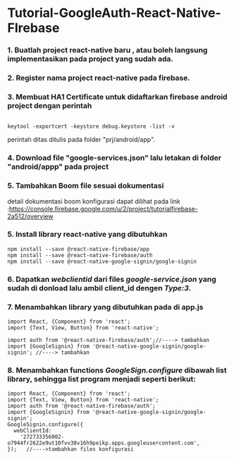 # Tutorial-GoogleAuth-React-Native-FIrebase


### 1.  Buatlah project react-native baru , atau boleh langsung implementasikan pada project yang sudah ada.



### 2.  Register nama project react-native pada firebase.

### 3. Membuat HA1 Certificate untuk didaftarkan  firebase android project dengan perintah

```

keytool -exportcert -keystore debug.keystore -list -v

```
perintah ditas ditulis pada folder  "prj/android/app".

### 4. Download file "google-services.json" lalu letakan di folder "android/appp" pada project

### 5. Tambahkan Boom file sesuai dokumentasi 
detail dokumentasi boom konfigurasi dapat dilihat pada link :https://console.firebase.google.com/u/2/project/tutorialfirebase-2a512/overview

### 5. Install library react-native yang dibutuhkan 

```
npm install --save @react-native-firebase/app
npm install --save @react-native-firebase/auth
npm install --save @react-native-google-signin/google-signin

```

### 6. Dapatkan *webclientid* dari files *google-service.json*  yang sudah di donload lalu ambil client_id dengen *Type:3*.

### 7. Menambahkan library yang dibutuhkan pada di app.js

```
import React, {Component} from 'react';
import {Text, View, Button} from 'react-native';

import auth from '@react-native-firebase/auth';//----> tambahkan 
import {GoogleSignin} from '@react-native-google-signin/google-signin'; //----> tambahkan 

```

### 8. Menambahkan functions *GoogleSign.configure* dibawah list library, sehingga list program menjadi seperti berikut:

```
import React, {Component} from 'react';
import {Text, View, Button} from 'react-native';
import auth from '@react-native-firebase/auth';
import {GoogleSignin} from '@react-native-google-signin/google-signin';
GoogleSignin.configure({
  webClientId:
    '272733356002-o7944fr2622e9ut10fvv38v16h9peikp.apps.googleusercontent.com',
});   //---->tambahkan files konfigurasi 

```





    
